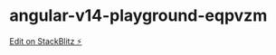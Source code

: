 # angular-v14-playground-eqpvzm

[Edit on StackBlitz ⚡️](https://stackblitz.com/edit/angular-v14-playground-eqpvzm)